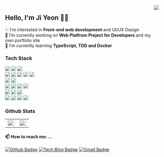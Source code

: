<div>
  <img src="https://hits.seeyoufarm.com/api/count/incr/badge.svg?url=https%3A%2F%2Fgithub.com%2Fgparkkii%2Fhit-counter&count_bg=%23FF8532&title_bg=%23A0A0A0&icon=&icon_color=%23E7E7E7&title=hits&edge_flat=true" align="right" />
</div>  

## Hello, I'm Ji Yeon 👋🏻
✨ I'm interested in <strong> Front-end web development </strong> and UI/UX Design <br/>
🔭 I’m currently working on <strong> Web Platfrom Project for Developers </strong> and my own portfolio site <br/>
🌱 I’m currently learning <strong> TypeScript, TDD and Docker </strong>

<div align="left">
<h3> Tech Stack </h3>
<img src="https://img.shields.io/badge/HTML5-e34f26?style=flat-square&logo=html5&logoColor=white"/>
<img src="https://img.shields.io/badge/css-686de0?style=flat-square&logo=css3&logoColor=white"/>
<img src="https://img.shields.io/badge/JavaScript-f9ca24?style=flat-square&logo=javascript&logoColor=white"/>
<br/>
<img src="https://img.shields.io/badge/React-61dafb?style=flat-square&logo=react&logoColor=black"/>
<img src="https://img.shields.io/badge/React Router-ca4245?style=flat-square&logo=React-Router&logoColor=white"/>
<img src="https://img.shields.io/badge/Redux-764abc?style=flat-square&logo=redux&logoColor=white"/>
<img src="https://img.shields.io/badge/Redux Saga-999999?style=flat-square&logo=Redux-Saga&logoColor=white"/>
<img src="https://img.shields.io/badge/Next.js-000000?style=flat-square&logo=Next.js&logoColor=white"/>
<br/>
<img src="https://img.shields.io/badge/webpack-8dd6f9?style=flat-square&logo=webpack&logoColor=white"/>
<img src="https://img.shields.io/badge/babel-f9dc3e?style=flat-square&logo=babel&logoColor=white"/>
<br/>
<img src="https://img.shields.io/badge/MongoDB-10ac84?style=flat-square&logo=mongodb&logoColor=white"/>
<img src="https://img.shields.io/badge/MySQL-4479a1?style=flat-square&logo=MySQL&logoColor=white"/>
<img src="https://img.shields.io/badge/Node.js-009432?style=flat-square&logo=Node.js&logoColor=white"/>
<img src="https://img.shields.io/badge/Express-000000?style=flat-square&logo=Express&logoColor=white"/>
<br/>
<img src="https://img.shields.io/badge/styled components-DB7093?style=flat-square&logo=styled-components&logoColor=white"/>
<img src="https://img.shields.io/badge/Ant Design-0170fe?style=flat-square&logo=Ant-Design&logoColor=white"/>
<img src="https://img.shields.io/badge/Material UI-0081cb?style=flat-square&logo=Material-UI&logoColor=white"/>
<br/>
<img src="https://img.shields.io/badge/Photoshop-31a8ff?style=flat-square&logo=Adobe-Photoshop&logoColor=white"/>
<img src="https://img.shields.io/badge/Illustrator-ff9a00?style=flat-square&logo=Adobe-illustrator&logoColor=white"/>
<img src="https://img.shields.io/badge/XD-ED4C67?style=flat-square&logo=Adobe-xd&logoColor=white"/>
<img src="https://img.shields.io/badge/Premiere Pro-9999ff?style=flat-square&logo=Adobe-Premiere-pro&logoColor=white"/>
</div>

### Github Stats  

<table><tr><td align="top" width="50%">
<img src="https://github-readme-stats.vercel.app/api?username=gparkkii&show_icons=true&theme=buefy&hide_border=true" align="left" style="width: 100%" />
</td><td align="top" width="50%">
<img src="https://github-readme-stats.vercel.app/api/top-langs/?username=gparkkii&hide=jupyter%20notebook&layout=compact&hide_border=true" align="left" style="width: 100%" />
</td></tr></table>  

#### 📫 How to reach me: ...
[![Github Badge](https://img.shields.io/badge/-GitHub-black?style=flat-square&logo=github&logoColor=white&link=https://github.com/gparkkii)](https://github.com/gparkkii)
[![Tech Blog Badge](https://img.shields.io/badge/-Tech%20blog-10ac84?style=flat-square&logo=blogger&logoColor=white&link=https://velog.io/@gparkkii)](https://velog.io/@gparkkii)
[![Gmail Badge](https://img.shields.io/badge/Gmail-d14836?style=flat-square&logo=Gmail&logoColor=white&link=mailto:jyp933@gmail.com)](mailto:jyp933@gmail.com)

<!-- [![Youtube Badge](https://img.shields.io/badge/Youtube-ff0000?style=flat-square&logo=youtube&link=https://www.youtube.com/c/kyleschool)](https://www.youtube.com/c/kyleschool)
[![Instagram Badge](https://img.shields.io/badge/Instagram-e4405f?style=flat-square&logo=instagram&logoColor=white&link=https://https://www.instagram.com/gparkkii/?hl=ko)](https://www.instagram.com/gparkkii/?hl=ko) -->
